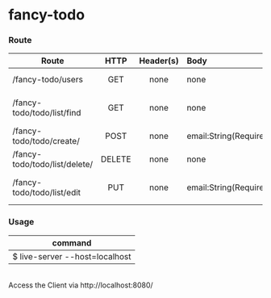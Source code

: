 # fancy-todo


### Route


| Route                 | HTTP      | Header(s)     | Body      | Description     |
|-----------------------|:---------:|:-------------:|:----------|----------------:|
| /fancy-todo/users          |GET        | none          | none      |Get all users    |
| /fancy-todo/todo/list/find        |GET        | none          | none      |Get a Todolist by user|
| /fancy-todo/todo/create/           |POST       | none          |  email:String(Required),password:String(Required)      |Create a user|
| /fancy-todo/todo/list/delete/       |DELETE     | none          | none      |Delete a user    |
| /fancy-todo/todo/list/edit        |PUT        | none          |  email:String(Required),password:String(Required)      |Update a user with new info    |


### Usage
command |
------- |
$ live-server --host=localhost |

<br>
Access the Client via http://localhost:8080/